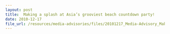 ```yaml
---
layout: post
title:  Making a splash at Asia’s grooviest beach countdown party!
date: 2010-12-17
file_url: /resources/media-advisories/files/20101217_Media-Advisory_Make_a_Splash_at_Asia_Grooviest_Beach_Countdown_Party.pdf
---
```

